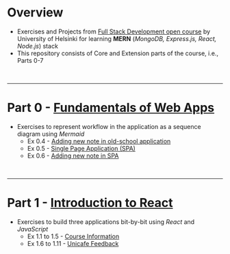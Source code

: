 # Overview
- Exercises and Projects from [Full Stack Development open course](https://fullstackopen.com/en/) by University of Helsinki for learning **MERN** (_MongoDB, Express.js, React, Node.js_) stack
- This repository consists of Core and Extension parts of the course, i.e., Parts 0-7

<br>
<hr>

# Part 0 - [Fundamentals of Web Apps](https://fullstackopen.com/en/part0/fundamentals_of_web_apps)
- Exercises to represent workflow in the application as a sequence diagram using _Mermaid_
    - Ex 0.4 - [Adding new note in old-school application](/part0/new-note-diagram.md)
    - Ex 0.5 - [Single Page Application (SPA)](/part0/spa-diagram.md)
    - Ex 0.6 - [Adding new note in SPA](/part0/spa-new-note-diagram.md)

<br>
<hr>

# Part 1 - [Introduction to React](https://fullstackopen.com/en/part1/introduction_to_react)
- Exercises to build three applications bit-by-bit using _React_ and _JavaScript_
    - Ex 1.1 to 1.5 - [Course Information](/part1/courseinfo/src/App.jsx) 
    - Ex 1.6 to 1.11 - [Unicafe Feedback](/part1/unicafe-feedback/src/App.jsx)
    